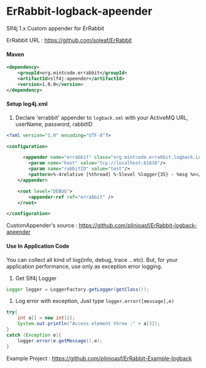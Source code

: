 # ErRabbit-logback-apeender

Slf4j 1.x Custom appender for ErRabbit

ErRabbit URL : https://github.com/soleaf/ErRabbit

#### Maven

```xml
<dependency>
    <groupId>org.mintcode.errabbit</groupId>
    <artifactId>slf4j-apeender</artifactId>
    <version>1.0.0</version>
</dependency>
```

#### Setup log4j.xml

1. Declare 'errabbit' appender to `logback.xml` with your ActiveMQ URL, userName, password, rabbitID

 
```xml
<?xml version="1.0" encoding="UTF-8"?>

<configuration>

      <appender name="errabbit" class="org.mintcode.errabbit.logback.LogbackAppender">
        <param name="host" value="tcp://localhost:61616"/>
        <param name="rabbitID" value="test"/>
        <pattern>%-4relative [%thread] %-5level %logger{35} - %msg %n</pattern>
    </appender>

    <root level="DEBUG">
        <appender-ref ref="errabbit" />
    </root>

</configuration>
```

CustomAppender's source : https://github.com/plinioasf/ErRabbit-logback-apeender

#### Use In Application Code

You can collect all kind of log(info, debug, trace .. etc). But, for your application performance,
use only as exception error logging.

1. Get Slf4j Logger
 
```java
Logger logger = LoggerFactory.getLogger(getClass());
```

1. Log error with exception, Just type `logger.error([message],e)`

```java
try{
    int a[] = new int[2];
    System.out.println("Access element three :" + a[3]);
}
catch (Exception e){
    logger.error(e.getMessage(),e);
}
```

Example Project : https://github.com/plinioasf/ErRabbit-Example-logback


